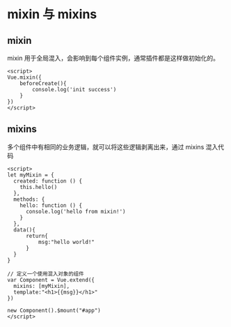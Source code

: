 # mixin 与 mixins
## mixin
mixin 用于全局混入，会影响到每个组件实例，通常插件都是这样做初始化的。

```vue
<script>
Vue.mixin({
    beforeCreate(){
        console.log('init success')
    }
})
</script>
```
## mixins
多个组件中有相同的业务逻辑，就可以将这些逻辑剥离出来，通过 mixins 混入代码

```vue
<script>
let myMixin = {
  created: function () {
    this.hello()
  },
  methods: {
    hello: function () {
      console.log('hello from mixin!')
    }
  },
  data(){
      return{
          msg:"hello world!"
      }
  }
}

// 定义一个使用混入对象的组件
var Component = Vue.extend({
  mixins: [myMixin],
  template:"<h1>{{msg}}</h1>"
})

new Component().$mount("#app")
</script>
```

<tongji/>